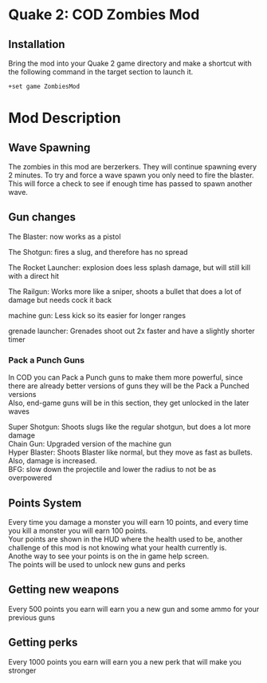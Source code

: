 # Quake 2: COD Zombies Mod



## Installation

Bring the mod into your Quake 2 game directory and make a shortcut with the following command in the target section to launch it.

```
+set game ZombiesMod
```
# Mod Description
## Wave Spawning
The zombies in this mod are berzerkers. They will continue spawning every 2 minutes. To try and force a wave spawn you only need to fire the blaster. This will force a check to see if enough time has passed to spawn another wave.
## Gun changes
The Blaster: now works as a pistol 
 
The Shotgun: fires a slug, and therefore has no spread  

The Rocket Launcher: explosion does less splash damage, but will still kill  with a direct hit  

The Railgun: Works more like a sniper, shoots a bullet that does a lot of damage but needs cock it back  

machine gun: Less kick so its easier for longer ranges  

grenade launcher: Grenades shoot out 2x faster and have a slightly shorter timer  
### Pack a Punch Guns
In COD you can Pack a Punch guns to make them more powerful, since there are already better versions of guns they will be the Pack a Punched versions  
Also, end-game guns will be in this section, they get unlocked in the later waves

Super Shotgun: Shoots slugs like the regular shotgun, but does a lot more damage  
Chain Gun: Upgraded version of the machine gun  
Hyper Blaster: Shoots Blaster like normal, but they move as fast as bullets. Also, damage is increased.  
BFG: slow down the projectile and lower the radius to not be as overpowered

## Points System
Every time you damage a monster you will earn 10 points, and every time you kill a monster you will earn 100 points.  
Your points are shown in the HUD where the health used to be, another challenge of this mod is not knowing what your health currently is.  
Anothe way to see your points is on the in game help screen.  
The points will be used to unlock new guns and perks
## Getting new weapons
Every 500 points you earn will earn you a new gun and some ammo for your previous guns  
## Getting perks
Every 1000 points you earn will earn you a new perk that will make you stronger  



